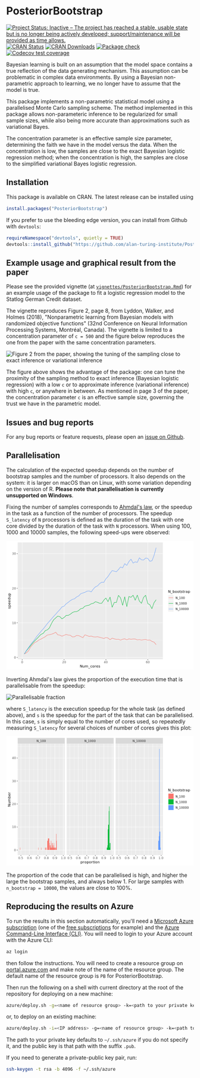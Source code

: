 # PosteriorBootstrap
[![Project Status: Inactive – The project has reached a stable, usable state but is no longer being actively developed; support/maintenance will be provided as time allows.](https://www.repostatus.org/badges/latest/inactive.svg)](https://www.repostatus.org/#inactive)
[![CRAN Status](https://www.r-pkg.org/badges/version/PosteriorBootstrap)](https://cran.r-project.org/package=PosteriorBootstrap)
[![CRAN Downloads](https://cranlogs.r-pkg.org/badges/PosteriorBootstrap)](https://www.r-pkg.org/pkg/PosteriorBootstrap)
[![Package check](https://github.com/alan-turing-institute/PosteriorBootstrap/workflows/check-package/badge.svg)](https://github.com/alan-turing-institute/PosteriorBootstrap/actions)
[![Codecov test coverage](https://codecov.io/gh/alan-turing-institute/PosteriorBootstrap/branch/master/graph/badge.svg)](https://codecov.io/gh/alan-turing-institute/PosteriorBootstrap)

Bayesian learning is built on an assumption that the model space contains a true
reflection of the data generating mechanism. This assumption can be problematic
in complex data environments. By using a Bayesian non-parametric approach to
learning, we no longer have to assume that the model is true.

This package implements a non-parametric statistical model using a parallelised
Monte Carlo sampling scheme. The method implemented in this package allows
non-parameteric inference to be regularized for small sample sizes, while also
being more accurate than approximations such as variational Bayes.

The concentration parameter is an effective sample size parameter, determining
the faith we have in the model versus the data. When the concentration is low,
the samples are close to the exact Bayesian logistic regression method; when the
concentration is high, the samples are close to the simplified variational Bayes
logistic regression.

## Installation
This package is available on CRAN. The latest release can be installed using

```r
install.packages("PosteriorBootstrap")
```

If you prefer to use the bleeding edge version, you can install from Github with `devtools`:

```r
requireNamespace("devtools", quietly = TRUE)
devtools::install_github("https://github.com/alan-turing-institute/PosteriorBootstrap/")
```

## Example usage and graphical result from the paper

Please see the provided vignette (at
[`vignettes/PosteriorBootstrap.Rmd`](https://github.com/alan-turing-institute/PosteriorBootstrap/blob/master/vignettes/PosteriorBootstrap.Rmd))
for an example usage of the package to fit a logistic regression model to the
Statlog German Credit dataset.

The vignette reproduces Figure 2, page 8, from Lyddon, Walker, and Holmes
(2018), "Nonparametric learning from Bayesian models with randomized objective
functions" (32nd Conference on Neural Information Processing Systems, Montréal,
Canada). The vignette is limited to a concentration parameter of `c = 500` and
the figure below reproduces the one from the paper with the same concentration
parameters.

![Figure 2 from the paper, showing the tuning of the sampling close to exact
inference or variational inference](man/figures/Figure2.png)

The figure above shows the advantage of the package: one can tune the proximity
of the sampling method to exact inference (Bayesian logistic regression) with a
low `c` or to approximate inference (variational inference) with high `c`, or
anywhere in between. As mentioned in page 3 of the paper, the concentration
parameter `c` is an effective sample size, governing the trust we have in the
parametric model.

## Issues and bug reports

For any bug reports or feature requests, please open an [issue on Github](https://github.com/alan-turing-institute/PosteriorBootstrap/issues).

## Parallelisation

The calculation of the expected speedup depends on the number of bootstrap
samples and the number of processors. It also depends on the system: it is
larger on macOS than on Linux, with some variation depending on the version of
R. **Please note that parallelisation is currently unsupported on Windows**.

Fixing the number of samples corresponds to [Ahmdal's
law](https://en.wikipedia.org/wiki/Ahmdal's_Law), or the speedup in the task as
a function of the number of processors. The speedup `S_latency` of `N` processors
is defined as the duration of the task with one core divided by the duration of
the task with `N` processors. When using 100, 1000 and 10000 samples, the following
speed-ups were observed:

![Parallelisation speedup](man/figures/Speedup.png)

Inverting Ahmdal's law gives the proportion of the execution time that is
parallelisable from the speedup:

<img src="https://latex.codecogs.com/svg.latex?p=\frac{\frac{1}{S_{latency}}-1}{\frac{1}{s}-1}" title="Parallelisable fraction" />

where `S_latency` is the execution speedup for the whole task (as defined above), and `s` is the
speedup for the part of the task that can be parallelised. In this case, `s` is simply equal to the
number of cores used, so repeatedly measuring `S_latency` for several choices of number of cores
gives this plot:

![Parallelisation proportion](man/figures/Proportion.png)

The proportion of the code that can be parallelised is high, and higher the
large the bootstrap samples, and always below 1. For large samples with
`n_bootstrap = 10000`, the values are close to 100%.


## Reproducing the results on Azure

To run the results in this section automatically, you'll need a [Microsoft Azure
subscription](http://azure.microsoft.com/en-gb/) (one of the [free
subscriptions](http://azure.microsoft.com/en-gb/free/) for example) and the
[Azure Command-Line
Interface (CLI)](https://docs.microsoft.com/en-us/cli/azure/install-azure-cli-macos?view=azure-cli-latest). You
will need to login to your Azure account with the Azure CLI:

```bash
az login
```

then follow the instructions. You will need to create a resource group on
[portal.azure.com](https://portal.azure.com/) and make note of the name of the
resource group. The default name of the resource group is `PB` for PosteriorBootstrap.

Then run the following on a shell with current directory at the root of the
repository for deploying on a new machine:

```bash
azure/deploy.sh -g=<name of resource group> -k=<path to your private key>
```

or, to deploy on an existing machine:

```bash
azure/deploy.sh -i=<IP address> -g=<name of resource group> -k=<path to your private key>
```

The path to your private key defaults to `~/.ssh/azure` if you do not specify
it, and the public key is that path with the suffix `.pub`.

If you need to generate a private-public key pair, run:

```bash
ssh-keygen -t rsa -b 4096 -f ~/.ssh/azure
```

